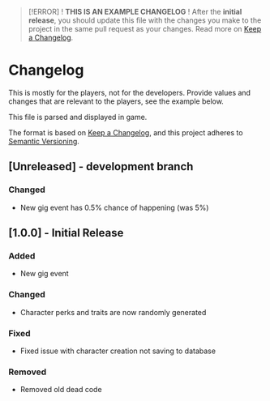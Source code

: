 > [!ERROR]
> ! **THIS IS AN EXAMPLE CHANGELOG** !
> After the **initial release**, you should update this file with the changes you make to the project in the same pull request as your changes.
> Read more on [Keep a Changelog](https://keepachangelog.com/en/1.0.0/).

# Changelog

This is mostly for the players, not for the developers. Provide values and changes that are relevant to the players, see the example below.

This file is parsed and displayed in game.

The format is based on [Keep a Changelog](https://keepachangelog.com/),
and this project adheres to [Semantic Versioning](https://semver.org/).

## [Unreleased] - development branch

### Changed

- New gig event has 0.5% chance of happening (was 5%)

## [1.0.0] - Initial Release

### Added

- New gig event

### Changed

- Character perks and traits are now randomly generated

### Fixed

- Fixed issue with character creation not saving to database

### Removed

- Removed old dead code
